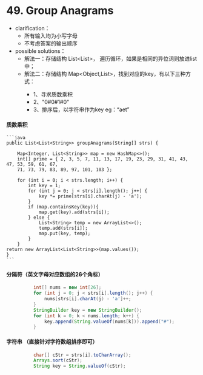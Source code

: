 # 49. Group Anagrams

- clarification：
  - 所有输入均为小写字母
  - 不考虑答案的输出顺序
- possible solutions：
  - 解法一：存储结构 List<List<String>>， 遍历循环，如果是相同的异位词则放进list中；
  - 解法二：存储结构 Map<Object,List<String>>，找到对应的key，有以下三种方式：
    - 1、寻求质数乘积
    - 2、"0#0#1#0"
    - 3、排序后，以字符串作为key eg：“aet”
    
#### 质数乘积    
    ```java
    public List<List<String>> groupAnagrams(String[] strs) {
        
        Map<Integer, List<String>> map = new HashMap<>();
        int[] prime = { 2, 3, 5, 7, 11, 13, 17, 19, 23, 29, 31, 41, 43, 47, 53, 59, 61, 67,
        71, 73, 79, 83, 89, 97, 101, 103 };
        
        for (int i = 0; i < strs.length; i++) {
            int key = 1;
            for (int j = 0; j < strs[i].length(); j++) {
                key *= prime[strs[i].charAt(j) - 'a'];
            }
            if (map.containsKey(key)){
                map.get(key).add(strs[i]);
            } else {
                List<String> temp = new ArrayList<>();
                temp.add(strs[i]);
                map.put(key, temp);
            }
        }
    return new ArrayList<List<String>>(map.values());
    }
    ```
#### 分隔符（英文字母对应数组的26个角标）

  ```java
            int[] nums = new int[26];
            for (int j = 0; j < strs[i].length(); j++) {
                nums[strs[i].charAt(j) - 'a']++;
            }
            StringBuilder key = new StringBuilder();
            for (int k = 0; k < nums.length; k++) {
                key.append(String.valueOf(nums[k])).append("#");
            }
  ```
  
#### 字符串 （直接针对字符数组排序即可） 

  ```java
            char[] cStr = strs[i].toCharArray();
            Arrays.sort(cStr);
            String key = String.valueOf(cStr);
  ```
